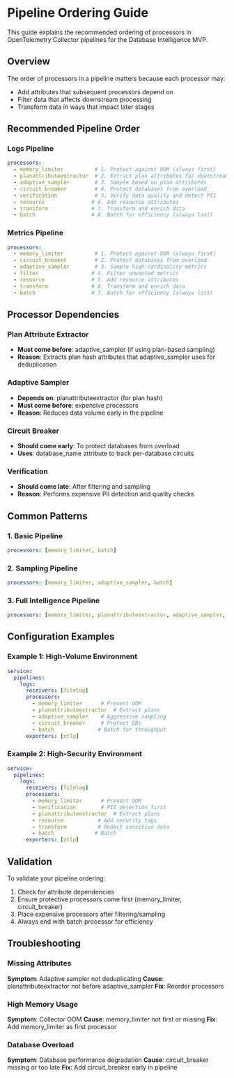 # Pipeline Ordering Guide

This guide explains the recommended ordering of processors in OpenTelemetry Collector pipelines for the Database Intelligence MVP.

## Overview

The order of processors in a pipeline matters because each processor may:
- Add attributes that subsequent processors depend on
- Filter data that affects downstream processing
- Transform data in ways that impact later stages

## Recommended Pipeline Order

### Logs Pipeline

```yaml
processors:
  - memory_limiter          # 1. Protect against OOM (always first)
  - planattributeextractor  # 2. Extract plan attributes for downstream use
  - adaptive_sampler        # 3. Sample based on plan attributes
  - circuit_breaker         # 4. Protect databases from overload
  - verification            # 5. Verify data quality and detect PII
  - resource               # 6. Add resource attributes
  - transform              # 7. Transform and enrich data
  - batch                  # 8. Batch for efficiency (always last)
```

### Metrics Pipeline

```yaml
processors:
  - memory_limiter          # 1. Protect against OOM (always first)
  - circuit_breaker         # 2. Protect databases from overload
  - adaptive_sampler        # 3. Sample high-cardinality metrics
  - filter                 # 4. Filter unwanted metrics
  - resource               # 5. Add resource attributes
  - transform              # 6. Transform and enrich data
  - batch                  # 7. Batch for efficiency (always last)
```

## Processor Dependencies

### Plan Attribute Extractor
- **Must come before**: adaptive_sampler (if using plan-based sampling)
- **Reason**: Extracts plan hash attributes that adaptive_sampler uses for deduplication

### Adaptive Sampler
- **Depends on**: planattributeextractor (for plan hash)
- **Must come before**: expensive processors
- **Reason**: Reduces data volume early in the pipeline

### Circuit Breaker
- **Should come early**: To protect databases from overload
- **Uses**: database_name attribute to track per-database circuits

### Verification
- **Should come late**: After filtering and sampling
- **Reason**: Performs expensive PII detection and quality checks

## Common Patterns

### 1. Basic Pipeline
```yaml
processors: [memory_limiter, batch]
```

### 2. Sampling Pipeline
```yaml
processors: [memory_limiter, adaptive_sampler, batch]
```

### 3. Full Intelligence Pipeline
```yaml
processors: [memory_limiter, planattributeextractor, adaptive_sampler, circuit_breaker, verification, batch]
```

## Configuration Examples

### Example 1: High-Volume Environment
```yaml
service:
  pipelines:
    logs:
      receivers: [filelog]
      processors:
        - memory_limiter      # Prevent OOM
        - planattributeextractor  # Extract plans
        - adaptive_sampler    # Aggressive sampling
        - circuit_breaker     # Protect DBs
        - batch              # Batch for throughput
      exporters: [otlp]
```

### Example 2: High-Security Environment
```yaml
service:
  pipelines:
    logs:
      receivers: [filelog]
      processors:
        - memory_limiter      # Prevent OOM
        - verification        # PII detection first
        - planattributeextractor  # Extract plans
        - resource           # Add security tags
        - transform          # Redact sensitive data
        - batch             # Batch
      exporters: [otlp]
```

## Validation

To validate your pipeline ordering:

1. Check for attribute dependencies
2. Ensure protective processors come first (memory_limiter, circuit_breaker)
3. Place expensive processors after filtering/sampling
4. Always end with batch processor for efficiency

## Troubleshooting

### Missing Attributes
**Symptom**: Adaptive sampler not deduplicating
**Cause**: planattributeextractor not before adaptive_sampler
**Fix**: Reorder processors

### High Memory Usage
**Symptom**: Collector OOM
**Cause**: memory_limiter not first or missing
**Fix**: Add memory_limiter as first processor

### Database Overload
**Symptom**: Database performance degradation
**Cause**: circuit_breaker missing or too late
**Fix**: Add circuit_breaker early in pipeline